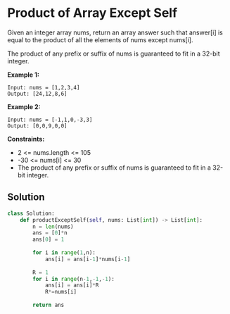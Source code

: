 <h1>Product of Array Except Self</h1>

<p>
Given an integer array nums, return an array answer such that answer[i] is equal to the product of all the elements of nums except nums[i].

The product of any prefix or suffix of nums is guaranteed to fit in a 32-bit integer.

<b>Example 1:</b>

    Input: nums = [1,2,3,4]
    Output: [24,12,8,6]
    
<b>Example 2:</b>

    Input: nums = [-1,1,0,-3,3]
    Output: [0,0,9,0,0]

<b>Constraints:</b>

- 2 <= nums.length <= 105
- -30 <= nums[i] <= 30
- The product of any prefix or suffix of nums is guaranteed to fit in a 32-bit integer.

<h2>Solution</h2>

```python
class Solution:
    def productExceptSelf(self, nums: List[int]) -> List[int]:
        n = len(nums)
        ans = [0]*n
        ans[0] = 1
        
        for i in range(1,n):
            ans[i] = ans[i-1]*nums[i-1]
            
        R = 1
        for i in range(n-1,-1,-1):
            ans[i] = ans[i]*R
            R*=nums[i]
        
        return ans
```
